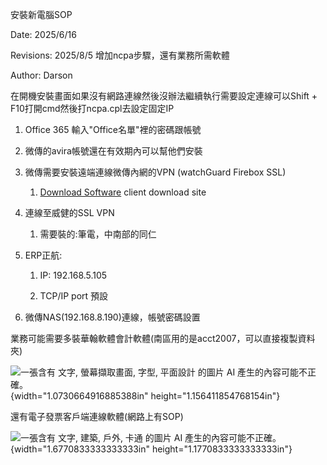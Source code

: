 安裝新電腦SOP

Date: 2025/6/16

Revisions: 2025/8/5 增加ncpa步驟，還有業務所需軟體

Author: Darson

在開機安裝畫面如果沒有網路連線然後沒辦法繼續執行需要設定連線可以Shift +
F10打開cmd然後打ncpa.cpl去設定固定IP

1.  Office 365 輸入"Office名單"裡的密碼跟帳號

2.  微傳的avira帳號還在有效期內可以幫他們安裝

3.  微傳需要安裝遠端連線微傳內網的VPN (watchGuard Firebox SSL)

    1.  [Download
        Software](https://software.watchguard.com/SoftwareDownloads?current=true&familyId=a2RVr000000bJA9MAM)
        client download site

4.  連線至威健的SSL VPN

    1.  需要裝的:筆電，中南部的同仁

5.  ERP正航:

    1.  IP: 192.168.5.105

    2.  TCP/IP port 預設

6.  微傳NAS(192.168.8.190)連線，帳號密碼設置

業務可能需要多裝華翰軟體會計軟體(南區用的是acct2007，可以直接複製資料夾)

![一張含有 文字, 螢幕擷取畫面, 字型, 平面設計 的圖片 AI
產生的內容可能不正確。](media/media/image1.png){width="1.0730664916885388in"
height="1.156411854768154in"}

還有電子發票客戶端連線軟體(網路上有SOP)

![一張含有 文字, 建築, 戶外, 卡通 的圖片 AI
產生的內容可能不正確。](media/media/image2.png){width="1.6770833333333333in"
height="1.1770833333333333in"}
